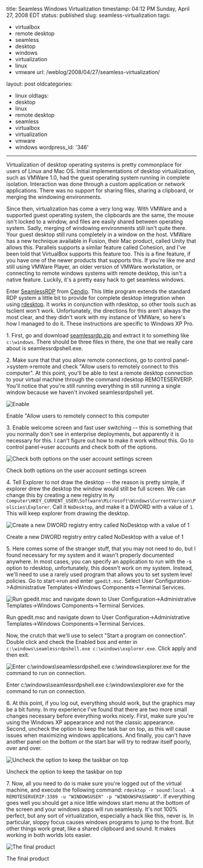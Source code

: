 title: Seamless Windows Virtualization
timestamp: 04:12 PM Sunday, April 27, 2008 EDT
status: published
slug: seamless-virtualization
tags:
- virtualbox
- remote desktop
- seamless
- desktop
- windows
- virtualization
- linux
- vmware
url: /weblog/2008/04/27/seamless-virtualization/

layout: post
oldcategories:
- linux
oldtags:
- desktop
- linux
- remote desktop
- seamless
- virtualbox
- virtualization
- vmware
- windows
wordpress_id: '346'

---

Virtualization of desktop operating systems is pretty commonplace for users of Linux and Mac OS.  Initial implementations of desktop virtualization, such as VMWare 1.0, had the guest operating system running in complete isolation.  Interaction was done through a custom application or network applications.  There was no support for sharing files, sharing a clipboard, or merging the windowing environments.

Since then, virtualization has come a very long way.  With VMWare and a supported guest operating system, the clipboards are the same, the mouse isn't locked to a window, and files are easily shared between operating system.  Sadly, merging of windowing environments still isn't quite there.  Your guest desktop still runs completely in a window on the host.  VMWare has a new technique available in Fusion, their Mac product, called Unity that allows this.  Parallels supports a similar feature called Cohesion, and I've been told that VirtualBox supports this feature too.  This is a fine feature, if you have one of the newer products that supports this.  If you're like me and still using VMWare Player, an older version of VMWare workstation, or connecting to remote windows systems with remote desktop, this isn't a native feature.  Luckily, it's a pretty easy hack to get seamless windows.

Enter [SeamlessRDP](http://www.cendio.com/seamlessrdp/) from [Cendio](http://www.cendio.com/).  This little program extends the standard RDP system a little bit to provide for complete desktop integration when using [rdesktop](http://www.rdesktop.org/).  It works in conjunction with rdesktop, so other tools such as tsclient won't work.  Unfortunately, the directions for this aren't always the most clear, and they didn't work with my instance of VMWare, so here's how I managed to do it. These instructions are specific to Windows XP Pro.
	
<span>1.</span> First, go and download [seamlessrdp.zip](http://www.cendio.com/files/thinlinc/seamlessrdp/seamlessrdp.zip) and extract it to something like `c:\windows`. There should be three files in there, the one that we really care about is seamlessrdpshell.exe.

<span>2.</span> Make sure that that you allow remote connections, go to control panel->system->remote and check "Allow users to remotely connect to this computer".  At this point, you'll be able to test a remote desktop connection to your virtual machine through the command rdesktop REMOTESERVERIP.  You'll notice that you're still running everything in still running a single window because we haven't invoked seamlessrdpshell yet.

<div class="image caption center">
    <img src="/weblog/media/2008/04/seamlessrdp-systemProperties.png" alt="Enable "Allow users to remotely connect to this computer">
    <p>Enable "Allow users to remotely connect to this computer</p>
</div>

<span>3.</span> Enable welcome screen and fast user switching -- this is something that you normally don't see in enterprise deployments, but apparently it is necessary for this.  I can't figure out how to make it work without this.  Go to control panel->user accounts and check both of the options.

<div class="image caption center">
    <img src="/weblog/media/2008/04/seamlessrdp-userAccountSettings.png" alt="Check both options on the user account settings screen">
    <p>Check both options on the user account settings screen</p>
</div>
	
<span>4.</span> Tell Explorer to not draw the desktop -- the reason is pretty simple, if explorer drew the desktop the window would still be full screen.  We can change this by creating a new registry in `My Computer\HKEY_CURRENT_USER\Software\Microsoft\Windows\CurrentVersion\Policies\Explorer`. Call it `NoDesktop`, and make it a DWORD with a value of `1`.  This will keep explorer from drawing the desktop.


<div class="image caption center">
    <img src="/weblog/media/2008/04/seamlessrdp-regedit.png" alt="Create a new DWORD registry entry called NoDesktop with a value of 1">
    <p>Create a new DWORD registry entry called NoDesktop with a value of 1</p>
</div>
	
<span>5.</span> Here comes some of the stranger stuff, that you may not need to do, but I found necessary for my system and it wasn't properly documented anywhere.  In most cases, you can specify an application to run with the -s option to rdesktop, unfortunately, this doesn't work on my system.  Instead, we'll need to use  a rarely used program that allows you to set system level policies.  Go to start->run and enter `gpedit.msc`.  Select User Configuration->Administrative Templates->Windows Components->Terminal Services.

<div class="image caption center">
    <img src="/weblog/media/2008/04/seamlessrdp-gpedit.msc.png" alt="Run gpedit.msc and navigate down to User Configuration->Administrative Templates->Windows Components->Terminal Services.">
    <p>Run gpedit.msc and navigate down to User Configuration->Administrative Templates->Windows Components->Terminal Services.</p>
</div>

Now, the crutch that we'll use to select "Start a program on connection".  Double click and check the Enabled box and enter in `c:\windows\seamlessrdpshell.exe c:\windows\explorer.exe`.  Click apply and then exit.

<div class="image caption center">
    <img src="/weblog/media/2008/04/seamlessrdp-gpedit.mscProp.png" alt="Enter c:\windows\seamlessrdpshell.exe c:\windows\explorer.exe for the command to run on connection.">
    <p>Enter c:\windows\seamlessrdpshell.exe c:\windows\explorer.exe for the command to run on connection.</p>
</div>
	
<span>6.</span> At this point, if you log out, everything should work, but the graphics may be a bit funny.  In my experience I've found that there are two more small changes necessary before everything works nicely. First, make sure you're using the Windows XP appearance and not the classic appearance.  Second, uncheck the option to keep the task bar on top, as this will cause issues when maximizing windows applications.  And finally, you can't have another panel on the bottom or the start bar will try to redraw itself poorly, over and over.

<div class="image caption center">
    <img src="/weblog/media/2008/04/seamlessrdp-startMenuProperties.png" alt="Uncheck the option to keep the taskbar on top">
    <p>Uncheck the option to keep the taskbar on top</p>
</div>
	
<span>7.</span> Now, all you need to do is make sure you're logged out of the virtual machine, and execute the following command: `rdesktop -r sound:local -A REMOTESERVERIP:3389 -u "WINDOWSUSER" -p "WINDOWSPASSWORD"`.  If everything goes well you should get a nice little windows start menu at the bottom of the screen and your windows apps will run seamlessly. It's not 100% perfect, but any sort of virtualization, especially a hack like this, never is.  In particular, sloppy focus causes windows programs to jump to the front.  But other things work great, like a shared clipboard and sound.  It makes working in both worlds lots easier.

<div class="image caption center">
    <img src="/weblog/media/2008/04/seamlessrdp-fulldesktop.png" alt="The final product">
    <p>The final product</p>
</div>
